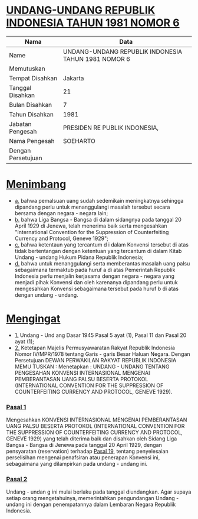 # [UNDANG-UNDANG REPUBLIK INDONESIA TAHUN 1981 NOMOR 6](http://example.org/legal/document/uu/1981/6)

| Nama | Data |
| ------ | ----- |
|Name|UNDANG-UNDANG REPUBLIK INDONESIA TAHUN 1981 NOMOR 6|
|Memutuskan||
|Tempat Disahkan|Jakarta|
|Tanggal Disahkan|21|
|Bulan Disahkan|7|
|Tahun Disahkan|1981|
|Jabatan Pengesah|PRESIDEN RE PUBLIK INDONESIA,|
|Nama Pengesah|SOEHARTO|
|Dengan Persetujuan||
# [Menimbang](http://example.org/legal/document/uu/1981/6/menimbang)

* [a.](http://example.org/legal/document/uu/1981/6/menimbang/point/a) bahwa pemalsuan uang sudah sedemikain meningkatnya sehingga dipandang perlu untuk menanggulangi masalah tersebut secara bersama dengan negara - negara lain;
* [b.](http://example.org/legal/document/uu/1981/6/menimbang/point/b) bahwa Liga Bangsa - Bangsa di dalam sidangnya pada tanggal 20 April 1929 di Jenewa, telah menerima baik serta mengesahkan "International Convention for the Suppression of Counterfeiting Currency and Protocol, Geneve 1929";
* [c.](http://example.org/legal/document/uu/1981/6/menimbang/point/c) bahwa ketentaun yang tercantum d i dalam Konvensi tersebut di atas tidak bertentangan dengan ketentuan yang tercantum di dalam Kitab Undang - undang Hukum Pidana Republik Indonesia;
* [d.](http://example.org/legal/document/uu/1981/6/menimbang/point/d) bahwa untuk menanggulangi serta memberantas masalah uang palsu sebagaimana termaktub pada huruf a di atas Pemerintah Republik Indonesia perlu menjalin kerjasama dengan negara - negara yang menjadi pihak Konvensi dan oleh karenanya dipandang perlu untuk mengesahkan Konvensi sebagaimana tersebut pada huruf b di atas dengan undang - undang.
# [Mengingat](http://example.org/legal/document/uu/1981/6/mengingat)

* [1.](http://example.org/legal/document/uu/1981/6/mengingat/point/0001) Undang - Und ang Dasar 1945 Pasal 5 ayat (1), Pasal 11 dan Pasal 20 ayat (1);
* [2.](http://example.org/legal/document/uu/1981/6/mengingat/point/0002) Ketetapan Majelis Permusyawaratan Rakyat Republik Indonesia Nomor IV/MPR/1978 tentang Garis - garis Besar Haluan Negara. Dengan Persetujuan DEWAN PERWAKILAN RAKYAT REPUBLIK INDONESIA MEMU TUSKAN : Menetapkan : UNDANG - UNDANG TENTANG PENGESAHAN KONVENSI INTERNASIONAL MENGENAI PEMBERANTASAN UANG PALSU BESERTA PROTOKOL (INTERNATIONAL CONVENTION FOR THE SUPPRESSION OF COUNTERFEITING CURRENCY AND PROTOCOL, GENEVE 1929).

### [Pasal 1](http://example.org/legal/document/uu/1981/6/pasal/0001)
Mengesahkan KONVENSI INTERNASIONAL MENGENAI PEMBERANTASAN UANG PALSU BESERTA PROTOKOL (INTERNATIONAL CONVENTION FOR THE SUPPRESSION OF COUNTERFEITING CURRENCY AND PROTOCOL, GENEVE 1929) yang telah diterima baik dan disahkan oleh Sidang Liga Bangsa - Bangsa di Jenewa pada tanggal 20 April 1929, dengan pensyaratan (reservation) terhadap [Pasal 19](http://example.org/legal/document/uu/1981/6/pasal/0019), tentang penyelesaian perselisihan mengenai penafsiran atau penerapan Konvensi ini, sebagaimana yang dilampirkan pada undang - undang ini.


### [Pasal 2](http://example.org/legal/document/uu/1981/6/pasal/0002)
Undang - undan g ini mulai berlaku pada tanggal diundangkan. Agar supaya setiap orang mengetahuinya, memerintahkan pengundangan Undang - undang ini dengan penempatannya dalam Lembaran Negara Republik Indonesia.
